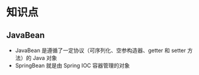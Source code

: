 # 知识点

## JavaBean

- JavaBean 是遵循了一定协议（可序列化、空参构造器、getter 和 setter 方法）的 Java 对象
- SpringBean 就是由 Spring IOC 容器管理的对象
